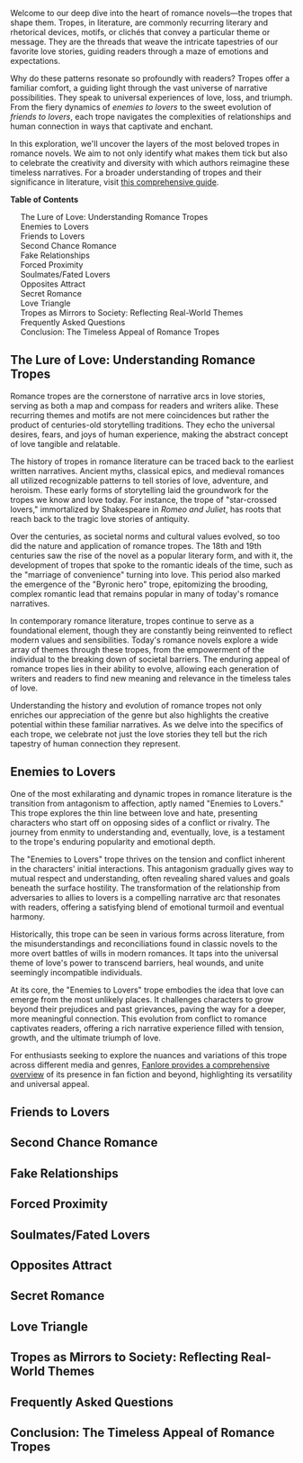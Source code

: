 <div data-spy="scroll" data-target="#toc" data-offset="0">

<p>Welcome to our deep dive into the heart of romance novels—the tropes that shape them. Tropes, in literature, are commonly recurring literary and rhetorical devices, motifs, or clichés that convey a particular theme or message. They are the threads that weave the intricate tapestries of our favorite love stories, guiding readers through a maze of emotions and expectations.</p>

<p>Why do these patterns resonate so profoundly with readers? Tropes offer a familiar comfort, a guiding light through the vast universe of narrative possibilities. They speak to universal experiences of love, loss, and triumph. From the fiery dynamics of <em>enemies to lovers</em> to the sweet evolution of <em>friends to lovers</em>, each trope navigates the complexities of relationships and human connection in ways that captivate and enchant.</p>

<p>In this exploration, we'll uncover the layers of the most beloved tropes in romance novels. We aim to not only identify what makes them tick but also to celebrate the creativity and diversity with which authors reimagine these timeless narratives. For a broader understanding of tropes and their significance in literature, visit <a href="https://en.wikipedia.org/wiki/Trope_(literature)" target="_blank">this comprehensive guide</a>.</p>

<div class="toc card bg-light" id="toc">
  <p class="card-header"><strong>Table of Contents</strong></p>
  <div class="card-body">
    <ul>
      <li><a href="#the-lure-of-love">The Lure of Love: Understanding Romance Tropes</a></li>
      <li><a href="#enemies-to-lovers">Enemies to Lovers</a></li>
      <li><a href="#friends-to-lovers">Friends to Lovers</a></li>
      <li><a href="#second-chance-romance">Second Chance Romance</a></li>
      <li><a href="#fake-relationships">Fake Relationships</a></li>
      <li><a href="#forced-proximity">Forced Proximity</a></li>
      <li><a href="#soulmates-fated-lovers">Soulmates/Fated Lovers</a></li>
      <li><a href="#opposites-attract">Opposites Attract</a></li>
      <li><a href="#secret-romance">Secret Romance</a></li>
      <li><a href="#love-triangle">Love Triangle</a></li>
      <li><a href="#tropes-as-mirrors">Tropes as Mirrors to Society: Reflecting Real-World Themes</a></li>
      <li><a href="#frequently-asked-questions">Frequently Asked Questions</a></li>
      <li><a href="#conclusion-the-timeless-appeal">Conclusion: The Timeless Appeal of Romance Tropes</a></li>
    </ul>
  </div>
</div>

<h2 id="the-lure-of-love">The Lure of Love: Understanding Romance Tropes</h2>
<p>Romance tropes are the cornerstone of narrative arcs in love stories, serving as both a map and compass for readers and writers alike. These recurring themes and motifs are not mere coincidences but rather the product of centuries-old storytelling traditions. They echo the universal desires, fears, and joys of human experience, making the abstract concept of love tangible and relatable.</p>

<p>The history of tropes in romance literature can be traced back to the earliest written narratives. Ancient myths, classical epics, and medieval romances all utilized recognizable patterns to tell stories of love, adventure, and heroism. These early forms of storytelling laid the groundwork for the tropes we know and love today. For instance, the trope of "star-crossed lovers," immortalized by Shakespeare in <em>Romeo and Juliet</em>, has roots that reach back to the tragic love stories of antiquity.</p>

<p>Over the centuries, as societal norms and cultural values evolved, so too did the nature and application of romance tropes. The 18th and 19th centuries saw the rise of the novel as a popular literary form, and with it, the development of tropes that spoke to the romantic ideals of the time, such as the "marriage of convenience" turning into love. This period also marked the emergence of the "Byronic hero" trope, epitomizing the brooding, complex romantic lead that remains popular in many of today's romance narratives.</p>

<p>In contemporary romance literature, tropes continue to serve as a foundational element, though they are constantly being reinvented to reflect modern values and sensibilities. Today's romance novels explore a wide array of themes through these tropes, from the empowerment of the individual to the breaking down of societal barriers. The enduring appeal of romance tropes lies in their ability to evolve, allowing each generation of writers and readers to find new meaning and relevance in the timeless tales of love.</p>

<p>Understanding the history and evolution of romance tropes not only enriches our appreciation of the genre but also highlights the creative potential within these familiar narratives. As we delve into the specifics of each trope, we celebrate not just the love stories they tell but the rich tapestry of human connection they represent.</p>

<h2 id="enemies-to-lovers">Enemies to Lovers</h2>
<p>One of the most exhilarating and dynamic tropes in romance literature is the transition from antagonism to affection, aptly named "Enemies to Lovers." This trope explores the thin line between love and hate, presenting characters who start off on opposing sides of a conflict or rivalry. The journey from enmity to understanding and, eventually, love, is a testament to the trope's enduring popularity and emotional depth.</p>

<p>The "Enemies to Lovers" trope thrives on the tension and conflict inherent in the characters' initial interactions. This antagonism gradually gives way to mutual respect and understanding, often revealing shared values and goals beneath the surface hostility. The transformation of the relationship from adversaries to allies to lovers is a compelling narrative arc that resonates with readers, offering a satisfying blend of emotional turmoil and eventual harmony.</p>

<p>Historically, this trope can be seen in various forms across literature, from the misunderstandings and reconciliations found in classic novels to the more overt battles of wills in modern romances. It taps into the universal theme of love's power to transcend barriers, heal wounds, and unite seemingly incompatible individuals.</p>

<p>At its core, the "Enemies to Lovers" trope embodies the idea that love can emerge from the most unlikely places. It challenges characters to grow beyond their prejudices and past grievances, paving the way for a deeper, more meaningful connection. This evolution from conflict to romance captivates readers, offering a rich narrative experience filled with tension, growth, and the ultimate triumph of love.</p>

<p>For enthusiasts seeking to explore the nuances and variations of this trope across different media and genres, <a href="https://fanlore.org/wiki/Enemies_to_Lovers" target="_blank">Fanlore provides a comprehensive overview</a> of its presence in fan fiction and beyond, highlighting its versatility and universal appeal.</p>

<h2 id="friends-to-lovers">Friends to Lovers</h2>

<h2 id="second-chance-romance">Second Chance Romance</h2>

<h2 id="fake-relationships">Fake Relationships</h2>

<h2 id="forced-proximity">Forced Proximity</h2>

<h2 id="soulmates-fated-lovers">Soulmates/Fated Lovers</h2>

<h2 id="opposites-attract">Opposites Attract</h2>

<h2 id="secret-romance">Secret Romance</h2>

<h2 id="love-triangle">Love Triangle</h2>

<h2 id="tropes-as-mirrors">Tropes as Mirrors to Society: Reflecting Real-World Themes</h2>

<h2 id="frequently-asked-questions">Frequently Asked Questions</h2>

<h2 id="conclusion-the-timeless-appeal">Conclusion: The Timeless Appeal of Romance Tropes</h2>


</div>